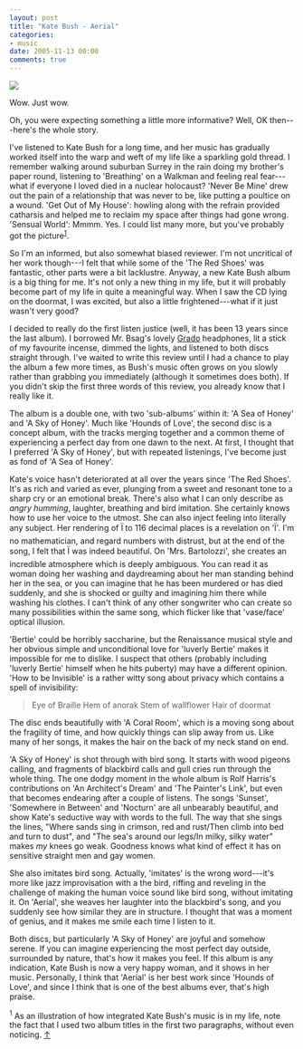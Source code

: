 ```yaml
---
layout: post
title: "Kate Bush - Aerial"
categories:
- music
date: 2005-11-13 00:00
comments: true
---
```


<p class="img-shadow">
<a href="http://www.amazon.co.uk/exec/obidos/redirect?tag=butshesagirl-21%26link_code=xm2%26camp=2025%26creative=165953%26path=http://www.amazon.co.uk/gp/redirect.html%253fASIN=B000BEPLUE%2526tag=butshesagirl-21%2526lcode=xm2%2526cID=2025%2526ccmID=165953%2526location=/o/ASIN/B000BEPLUE%25253FSubscriptionId=02ZH6J1W0649DTNS6002" title="Kate Bush - Aerial"><img src="http://images.amazon.com/images/P/B000BEPLUE.02._SCMZZZZZZZ_.jpg" /></a>
</p>

<p>Wow. Just wow.</p>

<p>Oh, you were expecting something a little more informative? Well, OK then---here's the whole story.</p>

<p>I've listened to Kate Bush for a long time, and her music has gradually worked itself into the warp and weft of my life like a sparkling gold thread. I remember walking around suburban Surrey in the rain doing my brother's paper round, listening to 'Breathing' on a Walkman and feeling real fear---what if everyone I loved died in a nuclear holocaust? 'Never Be Mine' drew out the pain of a relationship that was never to be, like putting a poultice on a wound. 'Get Out of My House': howling along with the refrain provided catharsis and helped me to reclaim my space after things had gone wrong. 'Sensual World': Mmmm. Yes. I could list many more, but you've probably got the picture<sup id="r1-131105"><a href="#f1-131105">1</a></sup>.</p>

<p>So I'm an informed, but also somewhat biased reviewer. I'm not uncritical of her work though---I felt that while some of the 'The Red Shoes' was fantastic, other parts were a bit lacklustre. Anyway, a new Kate Bush album is a big thing for me. It's not only a new thing in my life, but it will probably become part of my life in quite a meaningful way. When I saw the CD lying on the doormat, I was excited, but also a little frightened---what if it just wasn't very good?</p>


<p>I decided to really do the first listen justice (well, it has been 13 years since the last album). I borrowed Mr. Bsag's lovely <a href="http://www.rousette.org.uk/blog/archives/2004/10/01/headphones/">Grado</a> headphones, lit a stick of my favourite incense, dimmed the lights, and listened to both discs straight through. I've waited to write this review until I had a chance to play the album a few more times, as Bush's music often grows on you slowly rather than grabbing you immediately (although it sometimes does both). If you didn't skip the first three words of this review, you already know that I really like it.</p>

<p>The album is a double one, with two 'sub-albums' within it: 'A Sea of Honey' and 'A Sky of Honey'. Much like 'Hounds of Love', the second disc is a concept album, with the tracks merging together and a common theme of experiencing a perfect day from one dawn to the next. At first, I thought that I preferred 'A Sky of Honey', but with repeated listenings, I've become just as fond of 'A Sea of Honey'.</p>

<p>Kate's voice hasn't deteriorated at all over the years since 'The Red Shoes'. It's as rich and varied as ever, plunging from a sweet and resonant tone to a sharp cry or an emotional break. There's also what I can only describe as <em>angry humming</em>, laughter, breathing and bird imitation. She certainly knows how to use her voice to the utmost. She can also inject feeling into literally any subject. Her rendering of Ï to 116 decimal places is a revelation on 'Ï'. I'm no mathematician, and regard numbers with distrust, but at the end of the song, I felt that Ï was indeed beautiful. On 'Mrs. Bartolozzi', she creates an incredible atmosphere which is deeply ambiguous. You can read it as woman doing her washing and daydreaming about her man standing behind her in the sea, or you can imagine that he has been murdered or has died suddenly, and she is shocked or guilty and imagining him there while washing his clothes. I can't think of any other songwriter who can create so many possibilities within the same song, which flicker like that 'vase/face' optical illusion.</p>

<p>'Bertie' could be horribly saccharine, but the Renaissance musical style and her obvious simple and unconditional love for 'luverly Bertie' makes it impossible for me to dislike. I suspect that others (probably including 'luverly Bertie' himself when he hits puberty) may have a different opinion. 'How to be Invisible' is a rather witty song about privacy which contains a spell of invisibility:</p>

<blockquote><p>
Eye of Braille
Hem of anorak
Stem of wallflower
Hair of doormat
</p></blockquote>

<p>The disc ends beautifully with 'A Coral Room', which is a moving song about the fragility of time, and how quickly things can slip away from us. Like many of her songs, it makes the hair on the back of my neck stand on end.</p>

<p>'A Sky of Honey' is shot through with bird song. It starts with wood pigeons calling, and fragments of blackbird calls and gull cries run through the whole thing. The one dodgy moment in the whole album is Rolf Harris's contributions on 'An Architect's Dream' and 'The Painter's Link', but even that becomes endearing after a couple of listens. The songs 'Sunset', 'Somewhere in Between' and 'Nocturn' are all unbearably beautiful, and show Kate's seductive way with words to the full. The way that she sings the lines, "Where sands sing in crimson, red and rust/Then climb into bed and turn to dust", and "The sea's around our legs/In milky, silky water" makes <em>my</em> knees go weak. Goodness knows what kind of effect it has on sensitive straight men and gay women.</p>

<p>She also imitates bird song. Actually, 'imitates' is the wrong word---it's more like jazz improvisation with a the bird, riffing and reveling in the challenge of making the human voice sound like bird song, without imitating it. On 'Aerial', she weaves her laughter into the blackbird's song, and you suddenly see how similar they are in structure. I thought that was a moment of genius, and it makes me smile each time I listen to it.</p>

<p>Both discs, but particularly 'A Sky of Honey' are joyful and somehow serene. If you can imagine experiencing the most perfect day outside, surrounded by nature, that's how it makes you feel. If this album is any indication, Kate Bush is now a very happy woman, and it shows in her music. Personally, I think that 'Aerial' is her best work since 'Hounds of Love', and since I think that is one of the best albums ever, that's high praise.</p>

<p><sup id="f1-131105">1</sup> As an illustration of how integrated Kate Bush's music is in my life, note the fact that I used two album titles in the first two paragraphs, without even noticing. <a href="#r1-131105">&uarr;</a></p>

